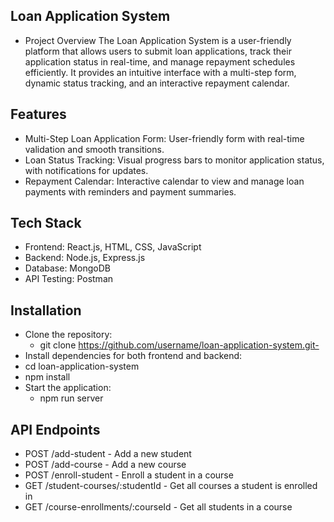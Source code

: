 ## Loan Application System
- Project Overview
    The Loan Application System is a user-friendly platform that allows users to submit loan applications, track their application status in real-time, and manage repayment schedules efficiently. It provides an intuitive interface with a multi-step form, dynamic status tracking, and an interactive repayment calendar.

## Features
- Multi-Step Loan Application Form: User-friendly form with real-time validation and smooth transitions.
- Loan Status Tracking: Visual progress bars to monitor application status, with notifications for updates.
- Repayment Calendar: Interactive calendar to view and manage loan payments with reminders and payment summaries.

## Tech Stack
- Frontend: React.js, HTML, CSS, JavaScript
- Backend: Node.js, Express.js
- Database: MongoDB
- API Testing: Postman

## Installation
- Clone the repository:
  - git clone https://github.com/username/loan-application-system.git-
-  Install dependencies for both frontend and backend:
  - cd loan-application-system
  - npm install
- Start the application:
  - npm run server

## API Endpoints
 - POST /add-student - Add a new student
 - POST /add-course - Add a new course
 - POST /enroll-student - Enroll a student in a course
 - GET /student-courses/:studentId - Get all courses a student is enrolled in
 - GET /course-enrollments/:courseId - Get all students in a course
